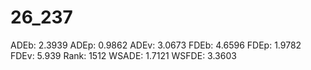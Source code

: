 # 26_237

ADEb: 2.3939
ADEp: 0.9862
ADEv: 3.0673
FDEb: 4.6596
FDEp: 1.9782
FDEv: 5.939
Rank: 1512
WSADE: 1.7121
WSFDE: 3.3603